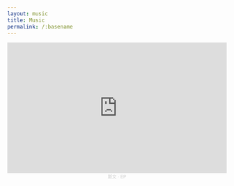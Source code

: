 ```yaml
---
layout: music
title: Music
permalink: /:basename
---
```


<center>

<iframe width="100%" height="300" scrolling="no" frameborder="no" allow="autoplay" src="https://w.soundcloud.com/player/?url=https%3A//api.soundcloud.com/playlists/1571208319%3Fsecret_token%3Ds-qfmEjDlwXFV&color=%23a10b22&auto_play=false&hide_related=true&show_comments=false&show_user=false&show_reposts=false&show_teaser=false&visual=true"></iframe><div style="font-size: 10px; color: #cccccc;line-break: anywhere;word-break: normal;overflow: hidden;white-space: nowrap;text-overflow: ellipsis; font-family: Interstate,Lucida Grande,Lucida Sans Unicode,Lucida Sans,Garuda,Verdana,Tahoma,sans-serif;font-weight: 100;"><a href="https://soundcloud.com/user-938912804" title="斯文" target="_blank" style="color: #cccccc; text-decoration: none;">斯文</a> · <a href="https://soundcloud.com/user-938912804/sets/ep/s-qfmEjDlwXFV" title="EP" target="_blank" style="color: #cccccc; text-decoration: none;">EP</a></div>

</center>